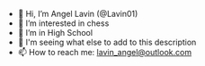 - 👋 Hi, I’m Angel Lavin (@Lavin01)
- 👀 I’m interested in chess
- 🌱 I’m in High School
- 💞️ I'm seeing what else to add to this description
- 📫 How to reach me: lavin_angel@outlook.com
